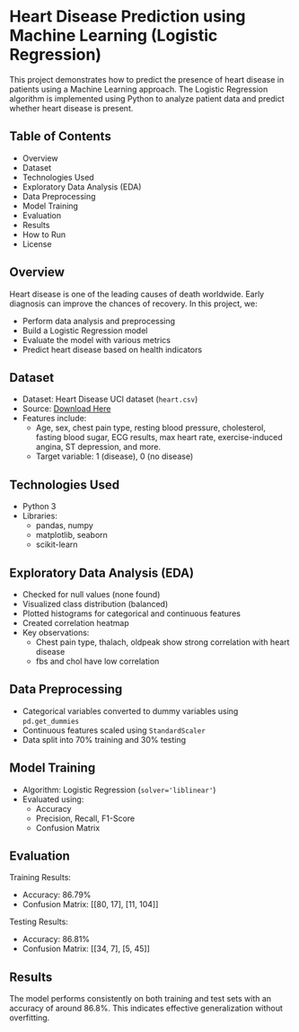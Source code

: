 # Heart Disease Prediction using Machine Learning (Logistic Regression)

This project demonstrates how to predict the presence of heart disease in patients using a Machine Learning approach. The Logistic Regression algorithm is implemented using Python to analyze patient data and predict whether heart disease is present.

## Table of Contents
- Overview
- Dataset
- Technologies Used
- Exploratory Data Analysis (EDA)
- Data Preprocessing
- Model Training
- Evaluation
- Results
- How to Run
- License

## Overview
Heart disease is one of the leading causes of death worldwide. Early diagnosis can improve the chances of recovery. In this project, we:
- Perform data analysis and preprocessing
- Build a Logistic Regression model
- Evaluate the model with various metrics
- Predict heart disease based on health indicators

## Dataset
- Dataset: Heart Disease UCI dataset (`heart.csv`)
- Source: [Download Here](https://www.kaggle.com/datasets/ronitf/heart-disease-uci)
- Features include:
  - Age, sex, chest pain type, resting blood pressure, cholesterol, fasting blood sugar, ECG results, max heart rate, exercise-induced angina, ST depression, and more.
  - Target variable: 1 (disease), 0 (no disease)

## Technologies Used
- Python 3
- Libraries:
  - pandas, numpy
  - matplotlib, seaborn
  - scikit-learn

## Exploratory Data Analysis (EDA)
- Checked for null values (none found)
- Visualized class distribution (balanced)
- Plotted histograms for categorical and continuous features
- Created correlation heatmap
- Key observations:
  - Chest pain type, thalach, oldpeak show strong correlation with heart disease
  - fbs and chol have low correlation

## Data Preprocessing
- Categorical variables converted to dummy variables using `pd.get_dummies`
- Continuous features scaled using `StandardScaler`
- Data split into 70% training and 30% testing

## Model Training
- Algorithm: Logistic Regression (`solver='liblinear'`)
- Evaluated using:
  - Accuracy
  - Precision, Recall, F1-Score
  - Confusion Matrix

## Evaluation
Training Results:
- Accuracy: 86.79%
- Confusion Matrix: [[80, 17], [11, 104]]

Testing Results:
- Accuracy: 86.81%
- Confusion Matrix: [[34, 7], [5, 45]]

## Results
The model performs consistently on both training and test sets with an accuracy of around 86.8%. This indicates effective generalization without overfitting.

